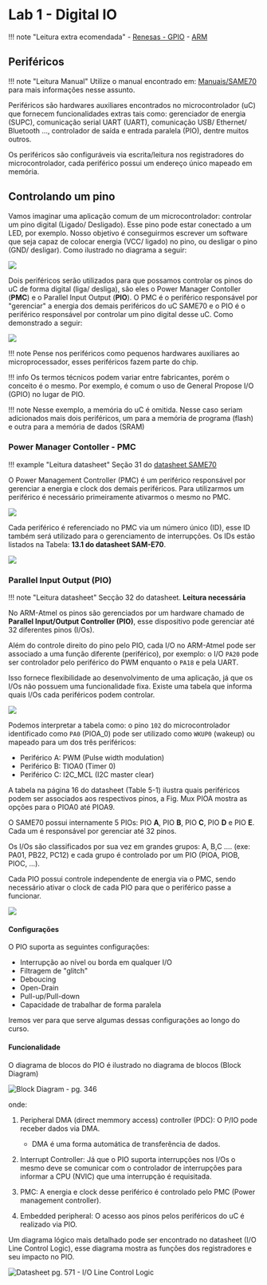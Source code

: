 # Lab 1 - Digital IO 

!!! note "Leitura extra ecomendada"
    - [Renesas - GPIO](https://www.renesas.com/in/en/support/technical-resources/engineer-school/mcu-programming-peripherals-01-gpio.html)
    - [ARM](https://www.arm.com/products/silicon-ip-cpu)

## Periféricos

!!! note "Leitura Manual"
    Utilize o manual encontrado em: [Manuais/SAME70](https://github.com/Insper/ComputacaoEmbarcada/blob/master/Manuais/SAME70.pdf) para mais informações nesse assunto.

Periféricos são hardwares auxiliares encontrados no microcontrolador (uC) que fornecem 
funcionalidades extras tais como: gerenciador de energia (SUPC), 
comunicação serial UART (UART), comunicação USB/ Ethernet/ Bluetooth ...,
controlador de saída e entrada paralela (PIO), dentre muitos outros.

Os periféricos são configuráveis via escrita/leitura nos registradores
do microcontrolador, cada periférico possui um endereço único mapeado em
memória.

## Controlando um pino

Vamos imaginar uma aplicação comum de um microcontrolador: controlar um pino digital (Ligado/ Desligado). Esse pino pode estar conectado a um LED, por exemplo. Nosso objetivo é conseguirmos escrever um software que seja capaz de colocar energia (VCC/ ligado) no pino, ou desligar o pino (GND/ desligar). Como ilustrado no diagrama a seguir:

![](imgs/led-uc.png)

Dois periféricos serão utilizados para que possamos controlar os pinos do uC de forma digital (liga/ desliga),
são eles o Power Manager Contoller (**PMC**) e o Parallel Input Output (**PIO**). 
O PMC é o periférico responsável por "gerenciar" a energia dos demais periféricos do 
uC SAME70 e o PIO é o periférico responsável por controlar um pino digital desse uC. 
Como demonstrado a seguir:

![](imgs/visao-geral.png)

!!! note
    Pense nos periféricos como pequenos hardwares auxiliares ao microprocessador, esses periféricos fazem parte
    do chip.

!!! info
    Os termos técnicos podem variar entre fabricantes, porém o conceito é o mesmo. Por exemplo,
    é comum o uso de General Propose I/O (GPIO) no lugar de PIO.
    
!!! note
    Nesse exemplo, a memória do uC é omitida. Nesse 
    caso seriam adicionados mais dois periféricos, um para a memória de programa (flash) e outra para a memória
    de dados (SRAM)

### Power Manager Contoller - PMC 

!!! example "Leitura datasheet"
    Seção 31 do [datasheet SAME70](https://github.com/Insper/ComputacaoEmbarcada/blob/master/Manuais/SAME70.pdf)

O Power Management Controller (PMC) é um periférico responsável por
gerenciar a energia e clock dos demais periféricos. Para utilizarmos um
periférico é necessário primeiramente ativarmos o mesmo no PMC.

![](imgs/PMC-descricao-datasheet.png)

Cada periférico é referenciado no PMC via um número único (ID), esse ID
também será utilizado para o gerenciamento de interrupções. Os IDs estão
listados na Tabela: **13.1 do datasheet SAM-E70**.

![](imgs/perID.png)

### Parallel Input Output (PIO)  

!!! note "Leitura datasheet"
    Secção 32 do datasheet. **Leitura necessária**

No ARM-Atmel os pinos são gerenciados por um hardware chamado de
**Parallel Input/Output Controller (PIO)**, esse dispositivo pode
gerenciar até 32 diferentes pinos (I/Os).

Além do controle direito do pino pelo PIO, cada I/O no ARM-Atmel pode
ser associado a uma função diferente (periférico), por exemplo: o I/O
`PA20`  pode ser controlador pelo periférico do PWM enquanto o `PA18`
e pela UART.

Isso fornece flexibilidade ao desenvolvimento de uma aplicação, já que
os I/Os não possuem uma funcionalidade fixa. Existe uma tabela que informa quais I/Os cada periféricos
podem controlar.

![](imgs/PIOA_mux.png)

Podemos interpretar a tabela como: o pino `102` do microcontrolador
identificado como `PA0` (PIOA_0) pode ser utilizado como `WKUP0`
(wakeup) ou mapeado para um dos três periféricos:

  - Periférico A: PWM (Pulse width modulation)
  - Periférico B: TIOA0 (Timer 0)
  - Periférico C: I2C_MCL (I2C master clear)

A tabela na página 16 do datasheet (Table 5-1) ilustra quais periféricos
podem ser associados aos respectivos pinos, a Fig. Mux PIOA mostra as opções para o PIOA0 até
PIOA9.

O SAME70 possui internamente 5 PIOs: PIO **A**, PIO **B**, PIO **C**, 
PIO **D** e PIO **E**. Cada um é responsável por gerenciar até 32 pinos.

Os I/Os são classificados por sua vez em grandes grupos: A, B,C …. (exe:
PA01, PB22, PC12) e cada grupo é controlado por um PIO (PIOA, PIOB,
PIOC, …).

Cada PIO possui controle independente de energia via o PMC, sendo necessário
ativar o clock de cada PIO para que o periférico passe a funcionar.

![](imgs/PMC-PIOs.png)

#### Configurações

O PIO suporta as seguintes configurações:

  - Interrupção ao nível ou borda em qualquer I/O
  - Filtragem de "glitch"
  - Deboucing
  - Open-Drain
  - Pull-up/Pull-down
  - Capacidade de trabalhar de forma paralela

Iremos ver para que serve algumas dessas configurações ao longo do curso.

#### Funcionalidade

O diagrama de blocos do PIO é ilustrado no diagrama de blocos (Block Diagram)

![ Block Diagram - pg. 346](imgs/PIO_geral.png)

onde:

1.  Peripheral DMA (direct memmory access) controller (PDC): O P/IO
    pode receber dados via DMA.

    - DMA é uma forma automática de transferência de dados.

2.  Interrupt Controller: Já que o PIO suporta interrupções nos I/Os o
    mesmo deve se comunicar com o controlador de interrupções para
    informar a CPU (NVIC) que uma interrupção é requisitada.

3.  PMC: A energia e clock desse periférico é controlado pelo PMC
    (Power management controller).

4.  Embedded peripheral: O acesso aos pinos pelos periféricos do uC é realizado
    via PIO.

Um diagrama lógico mais detalhado pode ser encontrado no datasheet (I/O Line Control Logic), esse diagrama mostra as funções dos registradores e seu impacto no PIO.

![Datasheet pg. 571 - I/O Line Control Logic](imgs/PIO_interno2.png) 